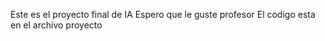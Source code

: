 Este es el proyecto final de IA
Espero que le guste profesor
El codigo esta en el archivo proyecto

